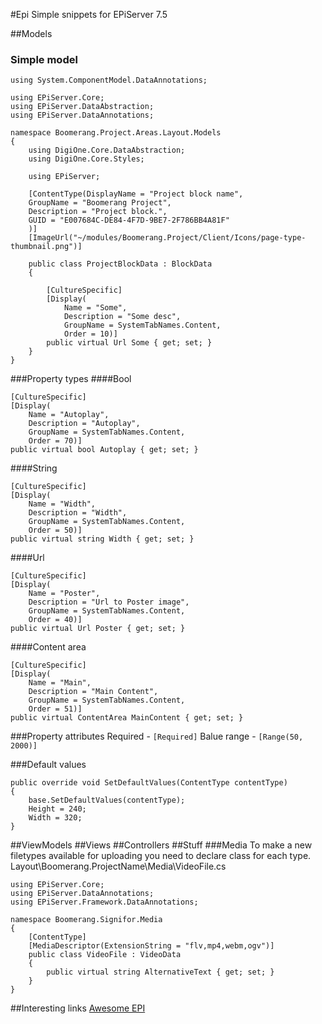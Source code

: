 #Epi
Simple snippets for EPiServer 7.5

##Models
### Simple model
```
using System.ComponentModel.DataAnnotations;

using EPiServer.Core;
using EPiServer.DataAbstraction;
using EPiServer.DataAnnotations;

namespace Boomerang.Project.Areas.Layout.Models
{
    using DigiOne.Core.DataAbstraction;
    using DigiOne.Core.Styles;

    using EPiServer;

    [ContentType(DisplayName = "Project block name",
    GroupName = "Boomerang Project",
    Description = "Project block.",
    GUID = "E007684C-DE84-4F7D-9BE7-2F786BB4A81F"
    )]
    [ImageUrl("~/modules/Boomerang.Project/Client/Icons/page-type-thumbnail.png")]

    public class ProjectBlockData : BlockData
    {

        [CultureSpecific]
        [Display(
            Name = "Some",
            Description = "Some desc",
            GroupName = SystemTabNames.Content,
            Order = 10)]
        public virtual Url Some { get; set; }
    }
}

```
###Property types
####Bool
```
[CultureSpecific]
[Display(
    Name = "Autoplay", 
    Description = "Autoplay", 
    GroupName = SystemTabNames.Content, 
    Order = 70)]
public virtual bool Autoplay { get; set; }
```
####String
```
[CultureSpecific]
[Display(
    Name = "Width",
    Description = "Width",
    GroupName = SystemTabNames.Content,
    Order = 50)]
public virtual string Width { get; set; }
```
####Url
```
[CultureSpecific]
[Display(
    Name = "Poster",
    Description = "Url to Poster image",
    GroupName = SystemTabNames.Content,
    Order = 40)]
public virtual Url Poster { get; set; }
```
####Content area
```
[CultureSpecific]
[Display(
    Name = "Main",
    Description = "Main Content",
    GroupName = SystemTabNames.Content,
    Order = 51)]
public virtual ContentArea MainContent { get; set; }
```
###Property attributes
Required - `[Required]`
Balue range - `[Range(50, 2000)]`

###Default values
```
public override void SetDefaultValues(ContentType contentType)
{
    base.SetDefaultValues(contentType);
    Height = 240;
    Width = 320;
}
```

##ViewModels
##Views
##Controllers
##Stuff
###Media
To make a new filetypes available for uploading you need to declare class for each type.
Layout\Boomerang.ProjectName\Media\VideoFile.cs

```
using EPiServer.Core;
using EPiServer.DataAnnotations;
using EPiServer.Framework.DataAnnotations;

namespace Boomerang.Signifor.Media
{
    [ContentType]
    [MediaDescriptor(ExtensionString = "flv,mp4,webm,ogv")]
    public class VideoFile : VideoData
    {
        public virtual string AlternativeText { get; set; }
    }
}
```
##Interesting links
[Awesome EPI](https://github.com/b1thunt3r/awesome-EPiServer)